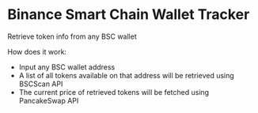 # Binance Smart Chain Wallet Tracker

Retrieve token info from any BSC wallet

How does it work:
- Input any BSC wallet address
- A list of all tokens available on that address will be retrieved using BSCScan API
- The current price of retrieved tokens will be fetched using PancakeSwap API

